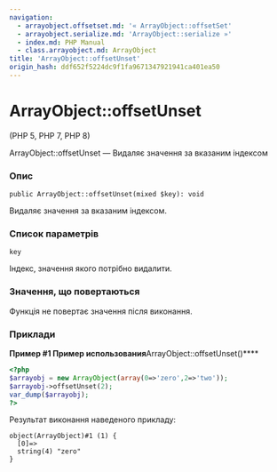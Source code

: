 ```yaml
---
navigation:
  - arrayobject.offsetset.md: '« ArrayObject::offsetSet'
  - arrayobject.serialize.md: 'ArrayObject::serialize »'
  - index.md: PHP Manual
  - class.arrayobject.md: ArrayObject
title: 'ArrayObject::offsetUnset'
origin_hash: ddf652f5224dc9f1fa9671347921941ca401ea50
---
```

# ArrayObject::offsetUnset

(PHP 5, PHP 7, PHP 8)

ArrayObject::offsetUnset — Видаляє значення за вказаним індексом

### Опис

```methodsynopsis
public ArrayObject::offsetUnset(mixed $key): void
```

Видаляє значення за вказаним індексом.

### Список параметрів

`key`

Індекс, значення якого потрібно видалити.

### Значення, що повертаються

Функція не повертає значення після виконання.

### Приклади

**Пример #1 Пример использования**ArrayObject::offsetUnset()\*\*\*\*

```php
<?php
$arrayobj = new ArrayObject(array(0=>'zero',2=>'two'));
$arrayobj->offsetUnset(2);
var_dump($arrayobj);
?>
```

Результат виконання наведеного прикладу:

```
object(ArrayObject)#1 (1) {
  [0]=>
  string(4) "zero"
}
```
